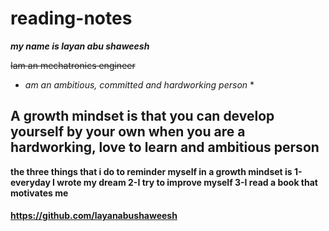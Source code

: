 # reading-notes

***my name is layan abu shaweesh***

~~Iam an mechatronics engineer~~

* *am an ambitious, committed and hardworking person* *


## A growth mindset is that you can develop yourself by your own when you are a hardworking, love to learn and ambitious person

**the three things that i do to reminder myself in a growth mindset is
 1-everyday I wrote my dream  2-I try to improve myself  3-I read a book that motivates me**

#### https://github.com/layanabushaweesh ####



